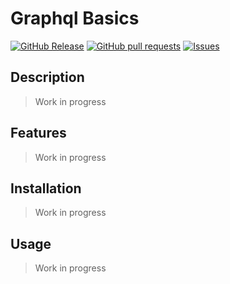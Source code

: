 # Graphql Basics
[![GitHub Release](https://img.shields.io/github/release/zjayers/graphql.basics.svg?style=flat)](https://github.com/zjayers/graphql.basics/releases)
[![GitHub pull requests](https://img.shields.io/github/issues-pr/zjayers/graphql.basics.svg?style=flat)](https://github.com/zjayers/graphql.basics/pulls)
[![Issues](https://img.shields.io/github/issues-raw/zjayers/graphql.basics.svg?maxAge=25000)](https://github.com/zjayers/graphql.basics/issues)

## Description

> Work in progress

## Features

> Work in progress

## Installation

> Work in progress

## Usage

> Work in progress
